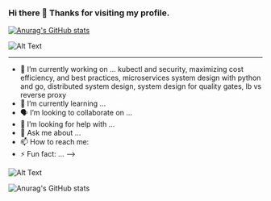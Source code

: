 ### Hi there 👋 Thanks for visiting my profile. 

[![Anurag's GitHub stats](https://github-readme-stats.vercel.app/api/top-langs?username=DanielPickens)](https://github.com/anuraghazra/github-readme-stats)
 

 
![Alt Text](https://media.giphy.com/media/4heseFMvObk9q/giphy.gif)



****


- 🔭 I’m currently working on ...  kubectl and security,  maximizing cost efficiency, and best practices, microservices system design with python and go, distributed system design, system design for quality gates,  lb vs reverse proxy
- 🌱 I’m currently learning ... 
- 🗣 I’m looking to collaborate on ... 
- 🤔 I’m looking for help with ...
- 💬 Ask me about ... 
- 📫 How to reach me: 
- ⚡ Fun fact: ... 
-->











![Alt Text](https://media.giphy.com/media/4heseFMvObk9q/giphy.gif)



![Anurag's GitHub stats](https://github-readme-stats.vercel.app/api?username=DanielPickens&hide=contribs,prs)



